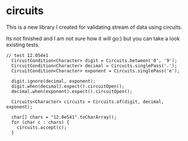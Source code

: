 # circuits
This is a new library I created for validating stream of data using circuits.

Its not finished and I am not sure how it will go:) but you can take a look existing tests.

```
// test 12.054e1
  CircuitCondition<Character> digit = Circuits.between('0', '9');
  CircuitCondition<Character> decimal = Circuits.singlePass('.');
  CircuitCondition<Character> exponent = Circuits.singlePass('e');

  digit.ignore(decimal, exponent);
  digit.when(decimal).expect().circuitOpen();
  decimal.when(exponent).expect().circuitOpen();

  Circuits<Character> circuits = Circuits.of(digit, decimal, exponent);

  char[] chars = "12.0e541".toCharArray();
  for (char c : chars) {
    circuits.accept(c);
  }
```
